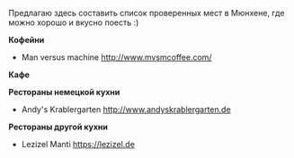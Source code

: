 Предлагаю здесь составить список проверенных мест в Мюнхене, где можно хорошо и вкусно поесть :)

**Кофейни**
* Man versus machine http://www.mvsmcoffee.com/

**Кафе**

**Рестораны немецкой кухни**
* Andy's Krablergarten http://www.andyskrablergarten.de

**Рестораны другой кухни**
* Lezizel Manti https://lezizel.de
